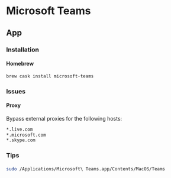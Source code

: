 # Microsoft Teams

## App

### Installation

#### Homebrew

```sh
brew cask install microsoft-teams
```

<!-- #### Zypper

```sh
sudo zypper refresh
sudo zypper install -y teams
``` -->

### Issues

#### Proxy

Bypass external proxies for the following hosts:

```txt
*.live.com
*.microsoft.com
*.skype.com
```

### Tips

####

```sh
sudo /Applications/Microsoft\ Teams.app/Contents/MacOS/Teams
```

